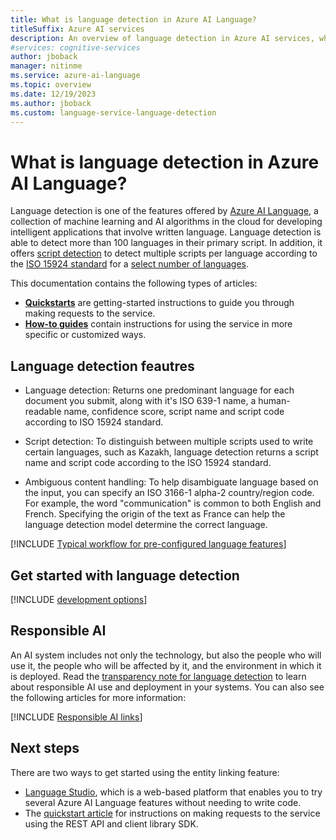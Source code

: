```yaml
---
title: What is language detection in Azure AI Language?
titleSuffix: Azure AI services
description: An overview of language detection in Azure AI services, which helps you detect the language that text is written in by returning language codes.
#services: cognitive-services
author: jboback
manager: nitinme
ms.service: azure-ai-language
ms.topic: overview
ms.date: 12/19/2023
ms.author: jboback
ms.custom: language-service-language-detection
---
```


# What is language detection in Azure AI Language?

Language detection is one of the features offered by [Azure AI Language](../overview.md), a collection of machine learning and AI algorithms in the cloud for developing intelligent applications that involve written language. Language detection is able to detect more than 100 languages in their primary script. In addition, it offers [script detection](./how-to/call-api.md#script-name-and-script-code) to detect multiple scripts per language according to the [ISO 15924 standard](https://wikipedia.org/wiki/ISO_15924) for a [select number of languages](./language-support.md#script-detection).

This documentation contains the following types of articles:

* [**Quickstarts**](quickstart.md) are getting-started instructions to guide you through making requests to the service.
* [**How-to guides**](how-to/call-api.md) contain instructions for using the service in more specific or customized ways.

## Language detection feautres

* Language detection: Returns one predominant language for each document you submit, along with it's ISO 639-1 name, a human-readable name, confidence score, script name and script code according to ISO 15924 standard.

* Script detection: To distinguish between multiple scripts used to write certain languages, such as Kazakh, language detection returns a script name and script code according to the ISO 15924 standard.  

* Ambiguous content handling: To help disambiguate language based on the input, you can specify an ISO 3166-1 alpha-2 country/region code. For example, the word "communication" is common to both English and French. Specifying the origin of the text as France can help the language detection model determine the correct language.

[!INCLUDE [Typical workflow for pre-configured language features](../includes/overview-typical-workflow.md)]


## Get started with language detection

[!INCLUDE [development options](./includes/development-options.md)]

## Responsible AI 

An AI system includes not only the technology, but also the people who will use it, the people who will be affected by it, and the environment in which it is deployed. Read the [transparency note for language detection](/legal/cognitive-services/language-service/transparency-note-language-detection?context=/azure/ai-services/language-service/context/context) to learn about responsible AI use and deployment in your systems. You can also see the following articles for more information:

[!INCLUDE [Responsible AI links](../includes/overview-responsible-ai-links.md)]

## Next steps

There are two ways to get started using the entity linking feature:
* [Language Studio](../language-studio.md), which is a web-based platform that enables you to try several Azure AI Language features without needing to write code.
* The [quickstart article](quickstart.md) for instructions on making requests to the service using the REST API and client library SDK.  
